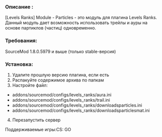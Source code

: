 ### Описание :
[Levels Ranks] Module - Particles - это модуль для плагина Levels Ranks. Данный модуль дает возможность использовать трейлы и ауры на основе партиклов (частиц) одновременно.​

### Требования:
SourceMod 1.8.0.5979 и выше (только stable-версия)

### Установка:
1) Удалите прошлую версию плагина, если есть
2) Распакуйте содержимое архива по папкам
3) Настройте файл:
- addons/sourcemod/configs/levels_ranks/aura.ini
- addons/sourcemod/configs/levels_ranks/trail.ini
- addons/sourcemod/configs/levels_ranks/downloadsparticles.ini
- addons/sourcemod/configs/levels_ranks/downloadsparticlesmat.ini​
4) Перезапустить сервер

Поддерживаемые игры:CS: GO
